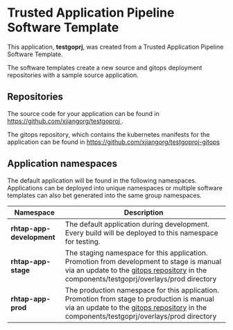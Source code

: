# Trusted Application Pipeline Software Template

This application, **testgoprj**, was created from a Trusted Application Pipeline Software Template.

The software templates create a new source and gitops deployment repositories with a sample source application. 

## Repositories

The source code for your application can be found in [https://github.com/xjiangorg/testgoproj ](https://github.com/xjiangorg/testgoproj ).
 
The gitops repository, which contains the kubernetes manifests for the application can be found in 
[https://github.com/xjiangorg/testgoproj-gitops ](https://github.com/xjiangorg/testgoproj-gitops ) 

## Application namespaces 

The default application will be found in the following namespaces. Applications can be deployed into unique namespaces or multiple software templates can also bet generated into the same group namespaces.  

|  Namespace   |  Description   |  
| -------- | -------- |   
| **rhtap-app-development** | The default application during development. Every build will be deployed to this namespace for testing. | 
| **rhtap-app-stage** | The staging namespace for this application. Promotion from development to stage is manual via an update to the [gitops repository](https://github.com/xjiangorg/testgoproj-gitops ) in the components/testgoprj/overlays/prod directory |  
| **rhtap-app-prod** | The production namespace for this application. Promotion from stage to production is manual via an update to the [gitops repository](https://github.com/xjiangorg/testgoproj-gitops ) in the components/testgoprj/overlays/prod directory | 